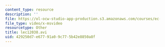 ```yaml
---
content_type: resource
description: ''
file: https://ol-ocw-studio-app-production.s3.amazonaws.com/courses/ec-s06-practical-electronics-fall-2004/429250d7e67791a09c775b42e8850a8f_lec12038.avi
file_type: video/x-msvideo
resourcetype: Other
title: lec12038.avi
uid: 429250d7-e677-91a0-9c77-5b42e8850a8f
---
```

